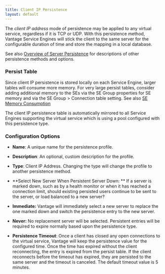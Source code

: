 ```yaml
---
title: Client IP Persistence
layout: default
---
```

The *client IP address* mode of persistence may be applied to any virtual service, regardless if it is TCP or UDP. With this persistence method, Vantage Service Engines will stick the client to the same server for the configurable duration of time and store the mapping in a local database.

See also <a href="/docs/latest/overview-of-server-persistence">Overview of Server Persistence</a> for descriptions of other persistence methods and options.

### Persist Table

Since client IP persistence is stored locally on each Service Engine, larger tables will consume more memory.  For very large persist tables, consider adding additional memory to the SEs via the SE Group properties for SE memory and via the SE Group &gt; Connection table setting. See also <a href="/docs/latest/se-memory-consumption">SE Memory Consumption</a>

The client IP persistence table is automatically mirrored to all Service Engines supporting the virtual service which is using a pool configured with this persistence type.

###

### Configuration Options

* **Name**:  A unique name for the persistence profile.
* **Description**:  An optional, custom description for the profile.
* **Type**:  Client IP Address.  Changing the type will change the profile to another persistence method.
* **Select New Server When Persistent Server Down: ** If a server is marked down, such as by a health monitor or when it has reached a connection limit, should existing persisted users continue to be sent to the server, or load balanced to a new server?

* **Immediate:**  Vantage will immediately select a new server to replace the one marked down and switch the persistence entry to the new server.
* **Never:**  No replacement server will be selected. Persistent entries will be required to expire normally based upon the persistence type.
* **Persistence Timeout**:  Once a client has closed any open connections to the virtual service, Vantage will keep the persistence value for the configured time. Once the time has expired without the client reconnecting, the entry is expired from the persist table. If the client reconnects before the timeout has expired, they are persisted to the same server and the timeout is canceled. The default timeout value is 5 minutes.